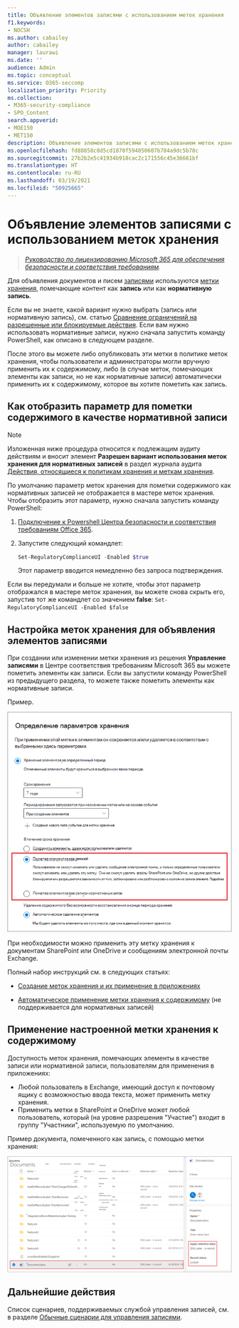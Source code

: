 ```yaml
---
title: Объявление элементов записями с использованием меток хранения
f1.keywords:
- NOCSH
ms.author: cabailey
author: cabailey
manager: laurawi
ms.date: ''
audience: Admin
ms.topic: conceptual
ms.service: O365-seccomp
localization_priority: Priority
ms.collection:
- M365-security-compliance
- SPO_Content
search.appverid:
- MOE150
- MET150
description: Объявление элементов записями с использованием меток хранения.
ms.openlocfilehash: fd88858c8d5cd1870f594050607b784a9dc5b78c
ms.sourcegitcommit: 27b2b2e5c41934b918cac2c171556c45e36661bf
ms.translationtype: HT
ms.contentlocale: ru-RU
ms.lasthandoff: 03/19/2021
ms.locfileid: "50925665"
---
```

# <a name="declare-records-by-using-retention-labels"></a>Объявление элементов записями с использованием меток хранения

>*[Руководство по лицензированию Microsoft 365 для обеспечения безопасности и соответствия требованиям](/office365/servicedescriptions/microsoft-365-service-descriptions/microsoft-365-tenantlevel-services-licensing-guidance/microsoft-365-security-compliance-licensing-guidance).*

Для объявления документов и писем [записями](records-management.md#records) используются [метки хранения](retention.md#retention-labels), помечающие контент как **запись** или как **нормативную запись**.

Если вы не знаете, какой вариант нужно выбрать (запись или нормативную запись), см. статью [Сравнение ограничений на разрешенные или блокируемые действия](records-management.md#compare-restrictions-for-what-actions-are-allowed-or-blocked). Если вам нужно использовать нормативные записи, нужно сначала запустить команду PowerShell, как описано в следующем разделе.

После этого вы можете либо опубликовать эти метки в политике меток хранения, чтобы пользователи и администраторы могли вручную применить их к содержимому, либо (в случае меток, помечающих элементы как записи, но не как нормативные записи) автоматически применить их к содержимому, которое вы хотите пометить как запись.

## <a name="how-to-display-the-option-to-mark-content-as-a-regulatory-record"></a>Как отобразить параметр для пометки содержимого в качестве нормативной записи

>[!NOTE] 
> Изложенная ниже процедура относится к подлежащим аудиту действиям и вносит элемент **Разрешен вариант использования меток хранения для нормативных записей** в раздел журнала аудита [Действия, относящиеся к политикам хранения и меткам хранения](search-the-audit-log-in-security-and-compliance.md#retention-policy-and-retention-label-activities).

По умолчанию параметр меток хранения для пометки содержимого как нормативных записей не отображается в мастере меток хранения. Чтобы отобразить этот параметр, нужно сначала запустить команду PowerShell:

1. [Подключение к Powershell Центра безопасности и соответствия требованиям Office 365](/powershell/exchange/office-365-scc/connect-to-scc-powershell/connect-to-scc-powershell).

2. Запустите следующий командлет:
    
    ```powershell
    Set-RegulatoryComplianceUI -Enabled $true
    ````
    Этот параметр вводится немедленно без запроса подтверждения.

Если вы передумали и больше не хотите, чтобы этот параметр отображался в мастере меток хранения, вы можете снова скрыть его, запустив тот же командлет со значением **false**: `Set-RegulatoryComplianceUI -Enabled $false` 

## <a name="configuring-retention-labels-to-declare-records"></a>Настройка меток хранения для объявления элементов записями

При создании или изменении метки хранения из решения **Управление записями** в Центре соответствия требованиям Microsoft 365 вы можете пометить элементы как записи. Если вы запустили команду PowerShell из предыдущего раздела, то можете также пометить элементы как нормативные записи.

Пример.

![Настройка метки хранения для пометки содержимого как записи или нормативной записи](../media/recordversioning6.png)

При необходимости можно применить эту метку хранения к документам SharePoint или OneDrive и сообщениям электронной почты Exchange. 

Полный набор инструкций см. в следующих статьях:

- [Создание меток хранения и их применение в приложениях](create-apply-retention-labels.md)

- [Автоматическое применение метки хранения к содержимому](apply-retention-labels-automatically.md) (не поддерживается для нормативных записей)


## <a name="applying-the-configured-retention-label-to-content"></a>Применение настроенной метки хранения к содержимому

Доступность меток хранения, помечающих элементы в качестве записи или нормативной записи, пользователям для применения в приложениях:

- Любой пользователь в Exchange, имеющий доступ к почтовому ящику с возможностью ввода текста, может применить метку хранения. 
- Применить метки в SharePoint и OneDrive может любой пользователь, который (на уровне разрешения "Участие") входит в группу "Участники", используемую по умолчанию.

Пример документа, помеченного как запись, с помощью метки хранения:

![Область сведений о документе, отмеченном как запись](../media/recordversioning7.png)

## <a name="next-steps"></a>Дальнейшие действия

Список сценариев, поддерживаемых службой управления записей, см. в разделе [Обычные сценарии для управления записями](get-started-with-records-management.md#common-scenarios-for-records-management).